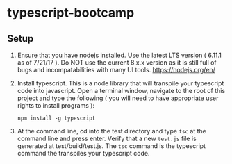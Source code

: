 # typescript-bootcamp

## Setup

1.  Ensure that you have nodejs installed. Use the latest LTS version ( 6.11.1 as of 7/21/17 ).  Do NOT use the current 8.x.x version as it is still full of bugs and incompatabilities with many UI tools. https://nodejs.org/en/

2.  Install typescript.  This is a node library that will transpile your typescript code into javascript. Open a terminal window, navigate to the root of this project and type the following ( you will need to have appropriate user rights to install programs ): 

    ```
    npm install -g typescript
    ```

3. At the command line, cd into the test directory and type `tsc` at the command line and press enter. Verify that a new `test.js` file is generated at test/build/test.js.  The `tsc` command is the typescript command the transpiles your typescript code.
